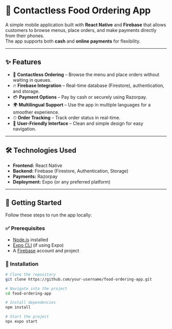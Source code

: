 # 🍴 Contactless Food Ordering App

A simple mobile application built with **React Native** and **Firebase** that allows customers to browse menus, place orders, and make payments directly from their phones.  
The app supports both **cash** and **online payments** for flexibility.

---

## ✨ Features

- 📱 **Contactless Ordering** – Browse the menu and place orders without waiting in queues.  
- 🔥 **Firebase Integration** – Real-time database (Firestore), authentication, and storage.  
- 💳 **Payment Options** – Pay by cash or securely using Razorpay.  
- 🌍 **Multilingual Support** – Use the app in multiple languages for a smoother experience.  
- ⏱ **Order Tracking** – Track order status in real-time.  
- 🎨 **User-Friendly Interface** – Clean and simple design for easy navigation.  

---

## 🛠 Technologies Used

- **Frontend:** React Native  
- **Backend:** Firebase (Firestore, Authentication, Storage)  
- **Payments:** Razorpay  
- **Deployment:** Expo (or any preferred platform)  

---

## 🚀 Getting Started

Follow these steps to run the app locally:

### ✅ Prerequisites
- [Node.js](https://nodejs.org/) installed  
- [Expo CLI](https://docs.expo.dev/get-started/installation/) (if using Expo)  
- A [Firebase](https://firebase.google.com/) account and project  

### 🔧 Installation
```bash
# Clone the repository
git clone https://github.com/your-username/food-ordering-app.git

# Navigate into the project
cd food-ordering-app

# Install dependencies
npm install

# Start the project
npx expo start
